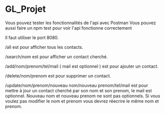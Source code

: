 # GL_Projet

Vous pouvez tester les fonctionnalités de l'api avec Postman
Vous pouvez aussi faire un npm test pour voir l'api fonctionne correctement

Il faut utiliser le port 8080.

/all est pour afficher tous les contacts.

/search/nom est pour afficher un contact cherché.

/add/nom/prenom/tel/mail ( mail est optionnel ) est pour ajouter un contact.

/delete/nom/prenom est pour supprimer un contact.

/update/nom/prenom/nouveau nom/nouveau prenom/tel/mail est pour mettre à jour un contact cherché par son nom et son prenom, le mail est optionnel.
Nouveau nom et nouveau prenom ne sont pas optionnels. Si vous voulez pas modifier le nom et prenom vous devrez réecrire le même nom et prenom.
